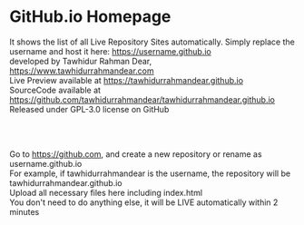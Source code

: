 # GitHub.io Homepage <br>
It shows the list of all Live Repository Sites automatically. Simply replace the username and host it here: https://username.github.io <br>
developed by Tawhidur Rahman Dear, https://www.tawhidurrahmandear.com <br>
Live Preview available at https://tawhidurrahmandear.github.io <br>
SourceCode available at https://github.com/tawhidurrahmandear/tawhidurrahmandear.github.io <br>
Released under GPL-3.0 license on GitHub 

<br>
<br>
  
Go to https://github.com, and create a new repository or rename as username.github.io <br>
For example, if tawhidurrahmandear is the username, the repository will be tawhidurrahmandear.github.io <br>
Upload all necessary files here including index.html <br>
You don't need to do anything else, it will be LIVE automatically within 2 minutes
